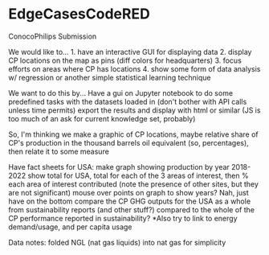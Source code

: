 # EdgeCasesCodeRED
ConocoPhilips Submission

We would like to...
    1. have an interactive GUI for displaying data
    2. display CP locations on the map as pins (diff colors for headquarters)
    3. focus efforts on areas where CP has locations
    4. show some form of data analysis w/ regression or another simple statistical learning technique




We want to do this by...
    Have a gui on Jupyter notebook to do some predefined tasks with the datasets loaded in (don't bother with API calls unless time permits)
        export the results and display with html or similar (JS is too much of an ask for current knowledge set, probably)


So, I'm thinking we make a graphic of CP locations, maybe relative share of CP's production in the thousand barrels oil equivalent (so, percentages), then relate it to some measure

Have fact sheets for USA: 
    make graph showing production by year 2018-2022
        show total for USA, total for each of the 3 areas of interest, then % each area of interest contributed (note the presence of other sites, but they are not significant)
        mouse over points on graph to show years? Nah, just have on the bottom
    compare the CP GHG outputs for the USA as a whole from sustainability reports (and other stuff?) compared to the whole of the CP performance reported in sustainability?
    *Also try to link to energy demand/usage, and per capita usage

Data notes: folded NGL (nat gas liquids) into nat gas for simplicity